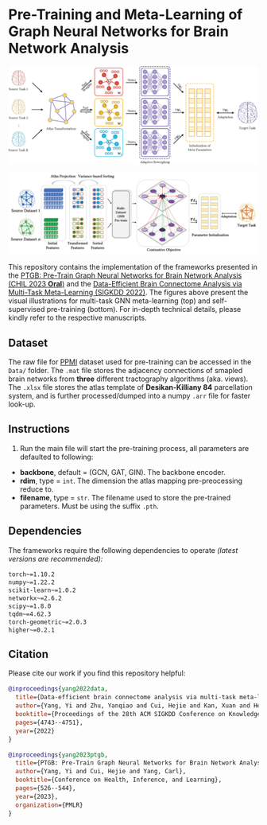 # Pre-Training and Meta-Learning of Graph Neural Networks for Brain Network Analysis
<kbd> <img src="https://github.com/Owen-Yang-18/BrainNN-PreTrain/blob/main/Figures/meta.png"> </kbd>

<kbd> <img src="https://github.com/Owen-Yang-18/BrainNN-PreTrain/blob/main/Figures/pipeline.png"> </kbd>

This repository contains the implementation of the frameworks presented in the [PTGB: Pre-Train Graph Neural Networks for Brain Network Analysis (CHIL 2023 **Oral**)](https://arxiv.org/pdf/2305.14376.pdf) and the [Data-Efficient Brain Connectome Analysis via Multi-Task Meta-Learning (SIGKDD 2022)](https://arxiv.org/pdf/2206.04486.pdf). The figures above present the visual illustrations for multi-task GNN meta-learning (top) and self-supervised pre-training (bottom). For in-depth technical details, please kindly refer to the respective manuscripts.

## Dataset
The raw file for [PPMI](https://www.ppmi-info.org/) dataset used for pre-training can be accessed in the `Data/` folder. The `.mat` file stores the adjacency connections of smapled brain networks from **three** different tractography algorithms (aka. views). The `.xlsx` file stores the atlas template of **Desikan-Killiany 84** parcellation system, and is further processed/dumped into a numpy `.arr` file for faster look-up.
## Instructions
1. Run the main file will start the pre-training process, all parameters are defaulted to following:
- **backbone**, default = (GCN, GAT, GIN). The backbone encoder.
- **rdim**, type = `int`. The dimension the atlas mapping pre-preocessing reduce to.
- **filename**, type = `str`. The filename used to store the pre-trained parameters. Must be using the suffix `.pth`.
## Dependencies
The frameworks require the following dependencies to operate *(latest versions are recommended):*
```
torch~=1.10.2
numpy~=1.22.2
scikit-learn~=1.0.2
networkx~=2.6.2
scipy~=1.8.0
tqdm~=4.62.3
torch-geometric~=2.0.3
higher~=0.2.1
```
## Citation
Please cite our work if you find this repository helpful:
```bibtex
@inproceedings{yang2022data,
  title={Data-efficient brain connectome analysis via multi-task meta-learning},
  author={Yang, Yi and Zhu, Yanqiao and Cui, Hejie and Kan, Xuan and He, Lifang and Guo, Ying and Yang, Carl},
  booktitle={Proceedings of the 28th ACM SIGKDD Conference on Knowledge Discovery and Data Mining},
  pages={4743--4751},
  year={2022}
}
```
```bibtex
@inproceedings{yang2023ptgb,
  title={PTGB: Pre-Train Graph Neural Networks for Brain Network Analysis},
  author={Yang, Yi and Cui, Hejie and Yang, Carl},
  booktitle={Conference on Health, Inference, and Learning},
  pages={526--544},
  year={2023},
  organization={PMLR}
}
```
